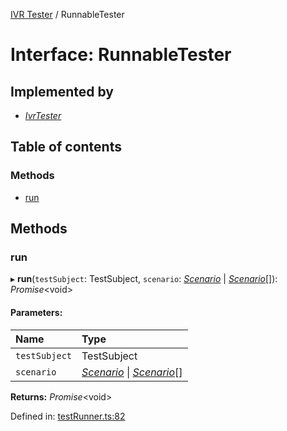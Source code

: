 [IVR Tester](../README.md) / RunnableTester

# Interface: RunnableTester

## Implemented by

* [*IvrTester*](../classes/ivrtester.md)

## Table of contents

### Methods

- [run](runnabletester.md#run)

## Methods

### run

▸ **run**(`testSubject`: TestSubject, `scenario`: [*Scenario*](scenario.md) \| [*Scenario*](scenario.md)[]): *Promise*<void\>

#### Parameters:

Name | Type |
:------ | :------ |
`testSubject` | TestSubject |
`scenario` | [*Scenario*](scenario.md) \| [*Scenario*](scenario.md)[] |

**Returns:** *Promise*<void\>

Defined in: [testRunner.ts:82](https://github.com/LuisAntezana/ivr-tester/blob/07e276e/packages/ivr-tester/src/testRunner.ts#L82)

